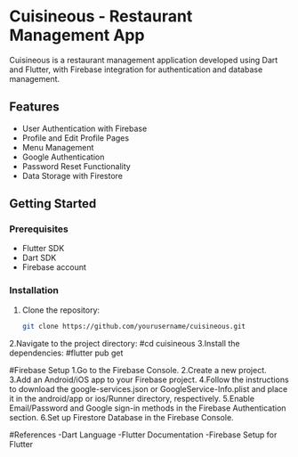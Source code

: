 # Cuisineous - Restaurant Management App

Cuisineous is a restaurant management application developed using Dart and Flutter, with Firebase integration for authentication and database management.

## Features

- User Authentication with Firebase
- Profile and Edit Profile Pages
- Menu Management
- Google Authentication
- Password Reset Functionality
- Data Storage with Firestore

## Getting Started

### Prerequisites

- Flutter SDK
- Dart SDK
- Firebase account

### Installation

1. Clone the repository:
   ```bash
   git clone https://github.com/yourusername/cuisineous.git
2.Navigate to the project directory:
#cd cuisineous
3.Install the dependencies:
#flutter pub get

#Firebase Setup
1.Go to the Firebase Console.
2.Create a new project.
3.Add an Android/iOS app to your Firebase project.
4.Follow the instructions to download the google-services.json or GoogleService-Info.plist and place it in the android/app or ios/Runner directory, respectively.
5.Enable Email/Password and Google sign-in methods in the Firebase Authentication section.
6.Set up Firestore Database in the Firebase Console.

#References
-Dart Language
-Flutter Documentation
-Firebase Setup for Flutter
